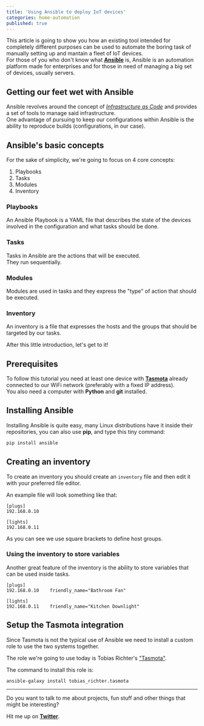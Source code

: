 ```yaml
---
title: 'Using Ansible to deploy IoT devices'
categories: home-automation
published: true
---
```


This article is going to show you how an existing tool intended for completely different purposes can be used to automate the boring task of manually setting up and mantain a fleet of IoT devices.  
For those of you who don't know what [**Ansible**](https://www.ansible.com/) is, Ansible is an automation platform made for enterprises and for those in need of managing a big set of devices, usually servers.

## Getting our feet wet with Ansible

Ansible revolves around the concept of [_Infrastructure as Code_](https://en.wikipedia.org/wiki/Infrastructure_as_code) and provides a set of tools to manage said infrastructure.  
One advantage of pursuing to keep our configurations within Ansible is the ability to reproduce builds (configurations, in our case).

## Ansible's basic concepts

For the sake of simplicity, we're going to focus on 4 core concepts:

1. Playbooks
2. Tasks
3. Modules
4. Inventory

### Playbooks

An Ansible Playbook is a YAML file that describes the state of the devices involved in the configuration and what tasks should be done.

### Tasks

Tasks in Ansible are the actions that will be executed.  
They run sequentially.

### Modules

Modules are used in tasks and they express the "type" of action that should be executed.

### Inventory 

An inventory is a file that expresses the hosts and the groups that should be targeted by our tasks. 

After this little introduction, let's get to it!

## Prerequisites

To follow this tutorial you need at least one device with [**Tasmota**](https://tasmota.github.io/) already connected to our WiFi network (preferably with a fixed IP address).  
You also need a computer with **Python** and **git** installed. 


## Installing Ansible

Installing Ansible is quite easy, many Linux distributions have it inside their repositories, you can also use **pip**, and type this tiny command:

```bash
pip install ansible
```

## Creating an inventory

To create an inventory you should create an `inventory` file and then edit it with your preferred file editor.

An example file will look something like that:
```
[plugs]
192.168.0.10

[lights]
192.168.0.11
```

As you can see we use square brackets to define host groups.

### Using the inventory to store variables

Another great feature of the inventory is the ability to store variables that can be used inside tasks.  

```
[plugs]
192.168.0.10    friendly_name="Bathroom Fan"

[lights]
192.168.0.11    friendly_name="Kitchen Downlight"
```

## Setup the Tasmota integration

Since Tasmota is not the typical use of Ansible we need to install a custom role to use the two systems together. 

The role we're going to use today is Tobias Richter's ["Tasmota"](https://galaxy.ansible.com/tobias_richter/tasmota).

The command to install this role is:

```bash
ansible-galaxy install tobias_richter.tasmota
```

___ 

Do you want to talk to me about projects, fun stuff and other things that might be interesting?

Hit me up on [**Twitter**](http://twitter.com/eliseomartelli).
